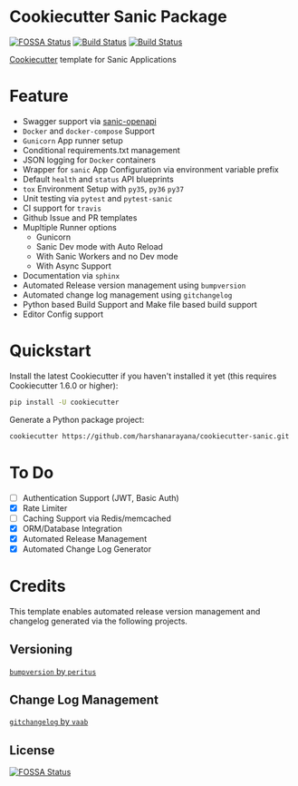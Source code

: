 # Cookiecutter Sanic Package
[![FOSSA Status](https://app.fossa.io/api/projects/git%2Bgithub.com%2Fharshanarayana%2Fcookiecutter-sanic.svg?type=shield)](https://app.fossa.io/projects/git%2Bgithub.com%2Fharshanarayana%2Fcookiecutter-sanic?ref=badge_shield)
[![Build Status](https://semaphoreci.com/api/v1/harshanarayana/cookiecutter-sanic/branches/master/badge.svg)](https://semaphoreci.com/harshanarayana/cookiecutter-sanic)
[![Build Status](https://travis-ci.org/harshanarayana/cookiecutter-sanic.svg?branch=master)](https://travis-ci.org/harshanarayana/cookiecutter-sanic)

[Cookiecutter](https://github.com/audreyr/cookiecutter) template for Sanic Applications


# Feature
 
* Swagger support via [sanic-openapi](https://github.com/huge-success/sanic-openapi)
* `Docker` and `docker-compose` Support
* `Gunicorn` App runner setup
* Conditional requirements.txt management
* JSON logging for `Docker` containers
* Wrapper for `sanic` App Configuration via environment variable prefix
* Default `health` and `status` API blueprints
* `tox` Environment Setup with `py35`, `py36` `py37`
* Unit testing via `pytest` and `pytest-sanic`
* CI support for `travis`
* Github Issue and PR templates
* Mupltiple Runner options
    * Gunicorn
    * Sanic Dev mode with Auto Reload
    * With Sanic Workers and no Dev mode
    * With Async Support
* Documentation via `sphinx`
* Automated Release version management using `bumpversion`
* Automated change log management using `gitchangelog`
* Python based Build Support and Make file based build support
* Editor Config support


# Quickstart
Install the latest Cookiecutter if you haven't installed it yet (this requires Cookiecutter 1.6.0 or higher):

```bash
pip install -U cookiecutter
```

Generate a Python package project:

```bash
cookiecutter https://github.com/harshanarayana/cookiecutter-sanic.git
```

# To Do

- [ ] Authentication Support (JWT, Basic Auth)
- [x] Rate Limiter
- [ ] Caching Support via Redis/memcached
- [x] ORM/Database Integration
- [x] Automated Release Management
- [x] Automated Change Log Generator

# Credits

This template enables automated release version management and changelog generated via the following projects. 

## Versioning
[`bumpversion` by `peritus`](https://github.com/peritus/bumpversion)

## Change Log Management
[`gitchangelog` by `vaab`](https://github.com/vaab/gitchangelog) 


## License
[![FOSSA Status](https://app.fossa.io/api/projects/git%2Bgithub.com%2Fharshanarayana%2Fcookiecutter-sanic.svg?type=large)](https://app.fossa.io/projects/git%2Bgithub.com%2Fharshanarayana%2Fcookiecutter-sanic?ref=badge_large)
